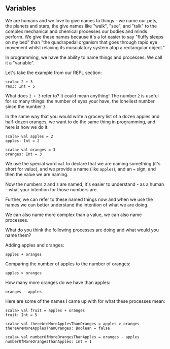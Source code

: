 ## Variables


We are humans and we love to give names to things - we name our pets, the planets and stars, the give names like "walk", "see", and "talk" to the complex mechanical and chemical processes our bodies and minds perform. We give these names because it's a lot easier to say "fluffy sleeps on my bed" than "the quadrapedal organism that goes through rapid eye movement whilst relaxing its musculatory system atop a rectangular object."

In programming, we have the ability to name things and processes. We call it a "variable".

Let's take the example from our REPL section:

```
scala> 2 + 3
res3: Int = 5
```

What does `2 + 3` refer to? It could mean anything! The number `2` is useful for so many things: the number of eyes your have, the loneliest number since the number `3`.

In the same way that you would write a grocery list of a dozen apples and half-dozen oranges, we want to do the same thing in programming, and here is how we do it:

```
scala> val apples = 2
apples: Int = 2

scala> val oranges = 3
oranges: Int = 3
```

We use the special word `val` to declare that we are naming something (it's short for value), and we provide a name (like `apples`), and an `=` sign, and then the value we are naming.

Now the numbers `2` and `3` are named, it's easier to understand - as a human - what your intention for those numbers are.

Further, we can refer to these named things now and when we use the names we can better understand the intention of what we are doing.

We can also name more complex than a value, we can also name processes.

What do you think the following processes are doing and what would you name them?

Adding apples and oranges:
```
apples + oranges
```

Comparing the number of apples to the number of oranges:
```
apples > oranges
```

How many more oranges do we have than apples:
```
oranges - apples
```

Here are some of the names I came up with for what these processes mean:

```
scala> val fruit = apples + oranges
fruit: Int = 5

scala> val thereAreMoreApplesThanOranges = apples > oranges
thereAreMoreApplesThanOranges: Boolean = false

scala> val numberOfMoreOrangesThanApples = oranges - apples
numberOfMoreOrangesThanApples: Int = 1

```
